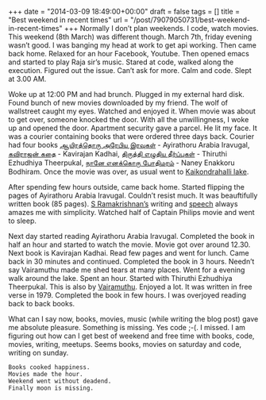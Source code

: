
+++
date = "2014-03-09 18:49:00+00:00"
draft = false
tags = []
title = "Best weekend in recent times"
url = "/post/79079050731/best-weekend-in-recent-times"
+++
Normally I don’t plan weekends. I code, watch movies. This weekend (8th March) was different though. March 7th, friday evening wasn’t good. I was banging my head at work to get api working. Then came back home. Relaxed for an hour Facebook, Youtube. Then opened emacs and started to play Raja sir’s music. Stared at code, walked along the execution. Figured out the issue. Can’t ask for more. Calm and code. Slept at 3.00 AM.

Woke up at 12:00 PM and had brunch. Plugged in my external hard disk. Found bunch of new movies downloaded by my friend. The wolf of wallstreet caught my eyes. Watched and enjoyed it. When movie was about to get over, someone knocked the door. With all the unwillingness, I woke up and opened the door. Apartment security gave a parcel. He lit my face. It was a courier containing books that were ordered three days back. Courier had four books <a href="http://www.nammabooks.com/Buy-S-Ramakrishnan-Books/%E0%AE%86%E0%AE%AF%E0%AE%BF%E0%AE%B0%E0%AE%A4%E0%AF%8D%E0%AE%A4%E0%AF%8A%E0%AE%B0%E0%AF%81-%E0%AE%85%E0%AE%B0%E0%AF%87%E0%AE%AA%E0%AE%BF%E0%AE%AF-%E0%AE%87%E0%AE%B0%E0%AE%B5%E0%AF%81%E0%AE%95%E0%AE%B3%E0%AF%8D-%20Ayirathoru-Arabia-Iravugal-buy-tamil-books-online-international-shipping" target="_blank">ஆயிரத்தொரு அரேபிய இரவுகள்</a> - Ayirathoru Arabia Iravugal, <a href="http://www.nammabooks.com/%E0%AE%95%E0%AE%B5%E0%AE%BF%E0%AE%B0%E0%AE%BE%E0%AE%9C%E0%AE%A9%E0%AF%8D-%E0%AE%95%E0%AE%A4%E0%AF%88-Kavirajan-Kadhai-Surya-Literature-Private-Limited-Tamil-Book-Buy-Shop-International-Shipping?filter_name=vairamuthu&amp;page=2" target="_blank">கவிராஜன் கதை</a> - Kavirajan Kadhai, <a href="http://www.nammabooks.com/%E0%AE%A4%E0%AE%BF%E0%AE%B0%E0%AF%81%E0%AE%A4%E0%AF%8D%E0%AE%A4%E0%AE%BF-%E0%AE%8E%E0%AE%B4%E0%AF%81%E0%AE%A4%E0%AE%BF%E0%AE%AF-%E0%AE%A4%E0%AF%80%E0%AE%B0%E0%AF%8D%E0%AE%AA%E0%AF%8D%E0%AE%AA%E0%AF%81%E0%AE%95%E0%AE%B3%E0%AF%8D-Thiruthi-Ezhudhiya-Theerpukal-Surya-Literature-Private-Limited-Tamil-Book-Buy-Shop-International-Shipping?filter_name=vairamuthu&amp;page=3" target="_blank">திருத்தி எழுதிய தீர்ப்புகள்</a> - Thiruthi Ezhudhiya Theerpukal, <a href="http://www.nammabooks.com/Naney-Enakkoru-Bodhimaram-Visa-Publications-Buy-Shop-Tamil-Books-International-Shipping-Balakumaran?filter_name=Naney%20Enakkoru%20Modhiram" target="_blank">நானே எனக்கொரு போதிமரம்</a> - Naney Enakkoru Bodhiram. Once the movie was over, as usual went to <a href="https://www.facebook.com/pages/Kaikondrahalli-Lake/153192558180201" target="_blank">Kaikondrahalli lake</a>.

After spending few hours outside, came back home. Started flipping the pages of Ayirathoru Arabia Iravugal. Couldn’t resist much. It was beauftifully written book (85 pages). <a href="https://ta.wikipedia.org/wiki/%E0%AE%8E%E0%AE%B8%E0%AF%8D._%E0%AE%B0%E0%AE%BE%E0%AE%AE%E0%AE%95%E0%AE%BF%E0%AE%B0%E0%AF%81%E0%AE%B7%E0%AF%8D%E0%AE%A3%E0%AE%A9%E0%AF%8D" target="_blank">S Ramakrishnan’s</a> writing and <a href="https://www.youtube.com/watch?v=daNbwdNFkjc" target="_blank">speech</a> always amazes me with simplicity. Watched half of Captain Philips movie and went to sleep.

Next day started reading Ayirathoru Arabia Iravugal. Completed the book in half an hour and started to watch the movie. Movie got over around 12.30. Next book is Kavirajan Kadhai. Read few pages and went for lunch. Came back in 30 minutes and continued. Completed the book in 3 hours. Needn’t say Vairamuthu made me shed tears at many places. Went for a evening walk around the lake. Spent an hour. Started with Thiruthi Ezhudhiya Theerpukal. This is also by <a href="https://en.wikipedia.org/wiki/Vairamuthu" target="_blank">Vairamuthu</a>. Enjoyed a lot. It was written in free verse in 1979. Completed the book in few hours. I was overjoyed reading back to back books.

What can I say now, books, movies, music (while writing the blog post) gave me absolute pleasure. Something is missing. Yes code ;-(. I missed. I am figuring out how can I get best of weekend and free time with books, code, movies, writing, meetups. Seems books, movies on saturday and code, writing on sunday.

    Books cooked happiness.
    Movies made the hour.
    Weekend went without deadend.
    Finally moon is missing.
